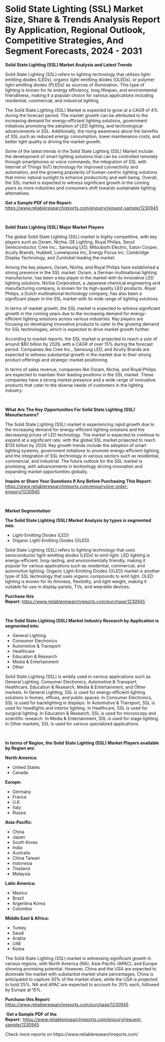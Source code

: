 <p><h1>Solid State Lighting (SSL) Market Size, Share & Trends Analysis Report By Application, Regional Outlook, Competitive Strategies, And Segment Forecasts, 2024 - 2031</h1></p><p><strong>Solid State Lighting (SSL) Market Analysis and Latest Trends</strong></p>
<p><p>Solid State Lighting (SSL) refers to lighting technology that utilizes light-emitting diodes (LEDs), organic light-emitting diodes (OLEDs), or polymer light-emitting diodes (PLEDs) as sources of illumination. This type of lighting is known for its energy efficiency, long lifespan, and environmental friendliness, making it a popular choice for various applications including residential, commercial, and industrial lighting.</p><p>The Solid State Lighting (SSL) Market is expected to grow at a CAGR of 4% during the forecast period. The market growth can be attributed to the increasing demand for energy-efficient lighting solutions, government initiatives promoting the adoption of LED lighting, and technological advancements in SSL. Additionally, the rising awareness about the benefits of SSL such as reduced energy consumption, lower maintenance costs, and better light quality is driving the market growth.</p><p>Some of the latest trends in the Solid State Lighting (SSL) Market include the development of smart lighting solutions that can be controlled remotely through smartphones or voice commands, the integration of SSL with Internet of Things (IoT) technology for improved connectivity and automation, and the growing popularity of human-centric lighting solutions that mimic natural sunlight to enhance productivity and well-being. Overall, the SSL market is expected to witness significant growth in the coming years as more industries and consumers shift towards sustainable lighting alternatives.</p></p>
<p><strong>Get a Sample PDF of the Report:&nbsp;</strong> <a href="https://www.reliableresearchreports.com/enquiry/request-sample/1230945">https://www.reliableresearchreports.com/enquiry/request-sample/1230945</a></p>
<p>&nbsp;</p>
<p><strong>Solid State Lighting (SSL) Major Market Players</strong></p>
<p><p>The global Solid State Lighting (SSL) market is highly competitive, with key players such as Osram, Nichia, GE Lighting, Royal Philips, Seoul Semiconductor, Cree Inc., Samsung LED, Mitsubishi Electric, Eaton Cooper, Acuity Brands, Hubbell, Lumenpulse Inc, Energy Focus Inc, Cambridge Display Technology, and Zumtobel leading the market.</p><p>Among the key players, Osram, Nichia, and Royal Philips have established a strong presence in the SSL market. Osram, a German multinational lighting manufacturer, has been a key player in the market with its innovative LED lighting solutions. Nichia Corporation, a Japanese chemical engineering and manufacturing company, is known for its high-quality LED products. Royal Philips, a Dutch multinational technology company, has also been a significant player in the SSL market with its wide range of lighting solutions.</p><p>In terms of market growth, the SSL market is expected to witness significant growth in the coming years due to the increasing demand for energy-efficient lighting solutions across various industries. Key players are focusing on developing innovative products to cater to the growing demand for SSL technologies, which is expected to drive market growth further.</p><p>According to market reports, the SSL market is projected to reach a size of around $80 billion by 2026, with a CAGR of over 15% during the forecast period. Companies like Cree Inc., Samsung LED, and Acuity Brands are expected to witness substantial growth in the market due to their strong product offerings and strategic market positioning.</p><p>In terms of sales revenue, companies like Osram, Nichia, and Royal Philips are expected to maintain their leading positions in the SSL market. These companies have a strong market presence and a wide range of innovative products that cater to the diverse needs of customers in the lighting industry.</p></p>
<p>&nbsp;</p>
<p><strong>What Are The Key Opportunities For Solid State Lighting (SSL) Manufacturers?</strong></p>
<p><p>The Solid State Lighting (SSL) market is experiencing rapid growth due to the increasing demand for energy-efficient lighting solutions and the decreasing prices of LED technology. The market is expected to continue to expand at a significant rate, with the global SSL market projected to reach $135 billion by 2024. Key growth trends include the adoption of smart lighting systems, government initiatives to promote energy-efficient lighting, and the integration of SSL technology in various sectors such as residential, commercial, and industrial. The future outlook for the SSL market is promising, with advancements in technology driving innovation and expanding market opportunities globally.</p></p>
<p><strong>Inquire or Share Your Questions If Any Before Purchasing This Report:</strong> <a href="https://www.reliableresearchreports.com/enquiry/pre-order-enquiry/1230945">https://www.reliableresearchreports.com/enquiry/pre-order-enquiry/1230945</a></p>
<p>&nbsp;</p>
<p><strong>Market Segmentation</strong></p>
<p><strong>The Solid State Lighting (SSL) Market Analysis by types is segmented into:</strong></p>
<p><ul><li>Light-Emitting Diodes (LED)</li><li>Organic Light-Emitting Diodes (OLED)</li></ul></p>
<p><p>Solid State Lighting (SSL) refers to lighting technology that uses semiconductor light-emitting diodes (LEDs) to emit light. LED lighting is energy-efficient, long-lasting, and environmentally friendly, making it popular for various applications such as residential, commercial, and automotive lighting. Organic Light-Emitting Diodes (OLED) market is another type of SSL technology that uses organic compounds to emit light. OLED lighting is known for its thinness, flexibility, and light weight, making it suitable for use in display panels, TVs, and wearable devices.</p></p>
<p><strong>Purchase this Report:&nbsp;</strong><a href="https://www.reliableresearchreports.com/purchase/1230945">https://www.reliableresearchreports.com/purchase/1230945</a></p>
<p>&nbsp;</p>
<p><strong>The Solid State Lighting (SSL) Market Industry Research by Application is segmented into:</strong></p>
<p><ul><li>General Lighting</li><li>Consumer Electronics</li><li>Automotive & Transport</li><li>Healthcare</li><li>Education & Research</li><li>Media & Entertainment</li><li>Other</li></ul></p>
<p><p>Solid State Lighting (SSL) is widely used in various applications such as General Lighting, Consumer Electronics, Automotive & Transport, Healthcare, Education & Research, Media & Entertainment, and Other markets. In General Lighting, SSL is used for energy-efficient lighting solutions in homes, offices, and public spaces. In Consumer Electronics, SSL is used for backlighting in displays. In Automotive & Transport, SSL is used for headlights and interior lighting. In Healthcare, SSL is used for surgical lighting. In Education & Research, SSL is used for microscopy and scientific research. In Media & Entertainment, SSL is used for stage lighting. In Other markets, SSL is used for various specialized applications.</p></p>
<p>&nbsp;</p>
<p><strong>In terms of Region, the Solid State Lighting (SSL) Market Players available by Region are:</strong></p>
<p>
    <p> <strong> North America: </strong>
        <ul>
            <li>United States</li>
            <li>Canada</li>
        </ul>
        </p> 
    <p> <strong> Europe: </strong>
        <ul>
            <li>Germany</li>
            <li>France</li>
            <li>U.K.</li>
            <li>Italy</li>
            <li>Russia</li>
        </ul>
        </p> 
    <p> <strong> Asia-Pacific: </strong>
        <ul>
            <li>China</li>
            <li>Japan</li>
            <li>South Korea</li>
            <li>India</li>
            <li>Australia</li>
            <li>China Taiwan</li>
            <li>Indonesia</li>
            <li>Thailand</li>
            <li>Malaysia</li>
        </ul>
        </p> 
    <p> <strong> Latin America: </strong>
        <ul>
            <li>Mexico</li>
            <li>Brazil</li>
            <li>Argentina Korea</li>
            <li>Colombia</li>
        </ul>
        </p> 
    <p> <strong> Middle East & Africa: </strong>
        <ul>
            <li>Turkey</li>
            <li>Saudi</li>
            <li>Arabia</li>
            <li>UAE</li>
            <li>Korea</li>
        </ul>
    </p>
    </p>
<p><p>The Solid State Lighting (SSL) market is witnessing significant growth in various regions, with North America (NA), Asia-Pacific (APAC), and Europe showing promising potential. However, China and the USA are expected to dominate the market with substantial market share percentages. China is anticipated to capture 30% of the market share, while the USA is projected to hold 25%. NA and APAC are expected to account for 20% each, followed by Europe at 15%.</p></p>
<p><strong>Purchase this Report: </strong><a href="https://www.reliableresearchreports.com/purchase/1230945">https://www.reliableresearchreports.com/purchase/1230945</a></p>
<p>&nbsp;<strong>Get a Sample PDF of the Report:&nbsp;&nbsp;</strong><a href="https://www.reliableresearchreports.com/enquiry/request-sample/1230945">https://www.reliableresearchreports.com/enquiry/request-sample/1230945</a></p>
<p><strong></strong></p>
<p>Check more reports on https://www.reliableresearchreports.com/</p>